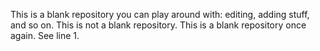 This is a blank repository you can play around with: editing, adding stuff, and so on.
This is not a blank repository.
This is a blank repository once again. See line 1.